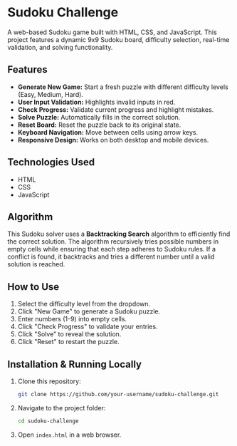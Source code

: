 # Sudoku Challenge

A web-based Sudoku game built with HTML, CSS, and JavaScript. This project features a dynamic 9x9 Sudoku board, difficulty selection, real-time validation, and solving functionality.

## Features
- **Generate New Game:** Start a fresh puzzle with different difficulty levels (Easy, Medium, Hard).
- **User Input Validation:** Highlights invalid inputs in red.
- **Check Progress:** Validate current progress and highlight mistakes.
- **Solve Puzzle:** Automatically fills in the correct solution.
- **Reset Board:** Reset the puzzle back to its original state.
- **Keyboard Navigation:** Move between cells using arrow keys.
- **Responsive Design:** Works on both desktop and mobile devices.

## Technologies Used
- HTML
- CSS
- JavaScript

## Algorithm
This Sudoku solver uses a **Backtracking Search** algorithm to efficiently find the correct solution. The algorithm recursively tries possible numbers in empty cells while ensuring that each step adheres to Sudoku rules. If a conflict is found, it backtracks and tries a different number until a valid solution is reached.

## How to Use
1. Select the difficulty level from the dropdown.
2. Click "New Game" to generate a Sudoku puzzle.
3. Enter numbers (1-9) into empty cells.
4. Click "Check Progress" to validate your entries.
5. Click "Solve" to reveal the solution.
6. Click "Reset" to restart the puzzle.

## Installation & Running Locally
1. Clone this repository:
   ```sh
   git clone https://github.com/your-username/sudoku-challenge.git
   ```
2. Navigate to the project folder:
   ```sh
   cd sudoku-challenge
   ```
3. Open `index.html` in a web browser.
